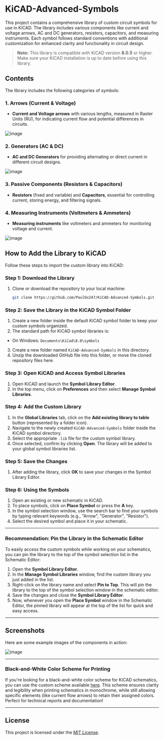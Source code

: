 # KiCAD-Advanced-Symbols

This project contains a comprehensive library of custom circuit symbols for use in KiCAD. The library includes various components like current and voltage arrows, AC and DC generators, resistors, capacitors, and measuring instruments. Each symbol follows standard conventions with additional customization for enhanced clarity and functionality in circuit design.

> **Note:** This library is compatible with KiCAD version **8.0.5** or higher. Make sure your KiCAD installation is up to date before using this library.

## Contents

The library includes the following categories of symbols:

### 1. Arrows (Current & Voltage)
- **Current and Voltage arrows** with various lengths, measured in Raster Units (RU), for indicating current flow and potential differences in circuits.

![image](https://github.com/user-attachments/assets/a629d48e-b4fb-4bc6-b0e7-4f7a162f6d39)

### 2. Generators (AC & DC)
- **AC and DC Generators** for providing alternating or direct current in different circuit designs.

![image](https://github.com/user-attachments/assets/22aa7aa6-e324-4932-b8ba-edb72365529b)

### 3. Passive Components (Resistors & Capacitors)
- **Resistors** (fixed and variable) and **Capacitors**, essential for controlling current, storing energy, and filtering signals.

### 4. Measuring Instruments (Voltmeters & Ammeters)
- **Measuring instruments** like voltmeters and ammeters for monitoring voltage and current.

![image](https://github.com/user-attachments/assets/76bbb5d0-30d4-4e99-acc5-098461ee6442)


## How to Add the Library to KiCAD

Follow these steps to import the custom library into KiCAD:

### Step 1: Download the Library
1. Clone or download the repository to your local machine:
   ```bash
   git clone https://github.com/PaulOx247/KiCAD-Advanced-Symbols.git
	```

### Step 2: Save the Library in the KiCAD Symbol Folder
1. Create a new folder inside the default KiCAD symbol folder to keep your custom symbols organized.
2. The standard path for KiCAD symbol libraries is:
- On Windows: `Documents\KiCad\8.0\symbols`
3. Create a new folder named `KiCAD-Advanced-Symbols` in this directory.
4. Unzip the downloaded GitHub file into this folder, or move the cloned repository files here.

### Step 3: Open KiCAD and Access Symbol Libraries
1. Open KiCAD and launch the **Symbol Library Editor**.
2. In the top menu, click on **Preferences** and then select **Manage Symbol Libraries**.

### Step 4: Add the Custom Library
1. In the **Global Libraries** tab, click on the **Add existing library to table** button (represented by a folder icon).
2. Navigate to the newly created `KiCAD-Advanced-Symbols` folder inside the KiCAD symbol directory.
3. Select the appropriate `.lib` file for the custom symbol library.
4. Once selected, confirm by clicking **Open**. The library will be added to your global symbol libraries list.

### Step 5: Save the Changes
1. After adding the library, click **OK** to save your changes in the Symbol Library Editor.

### Step 6: Using the Symbols
1. Open an existing or new schematic in KiCAD.
2. To place symbols, click on **Place Symbol** or press the **A** key.
3. In the symbol selection window, use the search bar to find your symbols by typing relevant keywords (e.g., "Arrow", "Generator", "Resistor").
4. Select the desired symbol and place it in your schematic.

---

### Recommendation: Pin the Library in the Schematic Editor
To easily access the custom symbols while working on your schematics, you can pin the library to the top of the symbol selection list in the Schematic Editor:

1. Open the **Symbol Library Editor**.
2. In the **Manage Symbol Libraries** window, find the custom library you just added in the list.
3. Right-click on the library name and select **Pin to Top**. This will pin the library to the top of the symbol selection window in the schematic editor.
4. Save the changes and close the **Symbol Library Editor**.
5. Now, whenever you open the **Place Symbol** window in the Schematic Editor, the pinned library will appear at the top of the list for quick and easy access.

---

## Screenshots

Here are some example images of the components in action:

![image](https://github.com/user-attachments/assets/9fabc51f-2764-412a-bf84-b49f3f733746)

---

### Black-and-White Color Scheme for Printing

If you're looking for a black-and-white color scheme for KiCAD schematics, you can use the custom scheme available [here](https://github.com/PaulOx247/KiCAD-BlackWhite-Schematic.git). This scheme ensures clarity and legibility when printing schematics in monochrome, while still allowing specific elements (like current flow arrows) to retain their assigned colors. Perfect for technical reports and documentation!

---

## License

This project is licensed under the [MIT License](LICENSE).
